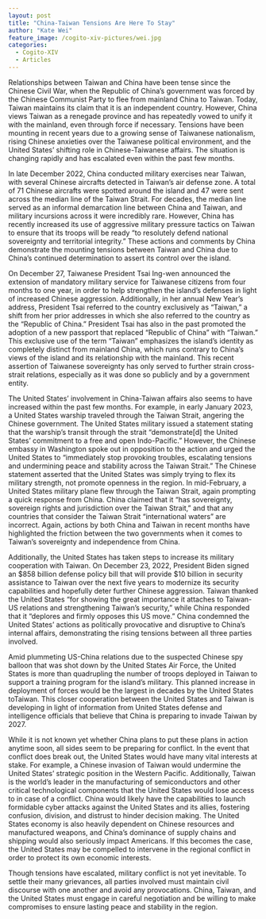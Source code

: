 ```yaml
---
layout: post
title: "China-Taiwan Tensions Are Here To Stay"
author: "Kate Wei"
feature_image: /cogito-xiv-pictures/wei.jpg
categories:
  - Cogito-XIV
  - Articles
---
```

Relationships between Taiwan and China have been tense since the Chinese Civil War, when the Republic of China’s government was forced by the Chinese Communist Party to flee from mainland China to Taiwan. Today, Taiwan maintains its claim that it is an independent country. However, China views Taiwan as a renegade province and has repeatedly vowed to unify it with the mainland, even through force if necessary. Tensions have been mounting in recent years due to a growing sense of Taiwanese nationalism, rising Chinese anxieties over the Taiwanese political environment, and the United States’ shifting role in Chinese-Taiwanese affairs. The situation is changing rapidly and has escalated even within the past few months. 

In late December 2022, China conducted military exercises near Taiwan, with several Chinese aircrafts detected in Taiwan’s air defense zone. A total of 71 Chinese aircrafts were spotted around the island and 47 were sent across the median line of the Taiwan Strait. For decades, the median line served as an informal demarcation line between China and Taiwan, and military incursions across it were incredibly rare. However, China has recently increased its use of aggressive military pressure tactics on Taiwan to ensure that its troops will be ready “to resolutely defend national sovereignty and territorial integrity.” These actions and comments by China demonstrate the mounting tensions between Taiwan and China due to China’s continued determination to assert its control over the island. 

On December 27, Taiwanese President Tsai Ing-wen announced the extension of mandatory military service for Taiwanese citizens from four months to one year, in order to help strengthen the island’s defenses in light of increased Chinese aggression. Additionally, in her annual New Year’s address, President Tsai referred to the country exclusively as “Taiwan,” a shift from her prior addresses in which she also referred to the country as the “Republic of China.” President Tsai has also in the past promoted the adoption of a new passport that replaced “Republic of China” with “Taiwan.” This exclusive use of the term “Taiwan” emphasizes the island’s identity as completely distinct from mainland China, which runs contrary to China’s views of the island and its relationship with the mainland. This recent assertion of Taiwanese sovereignty has only served to further strain cross-strait relations, especially as it was done so publicly and by a government entity.

The United States’ involvement in China-Taiwan affairs also seems to have increased within the past few months. For example, in early January 2023, a United States warship traveled through the Taiwan Strait, angering the Chinese government. The United States military issued a statement stating that the warship’s transit through the strait “demonstrate[d] the United States’ commitment to a free and open Indo-Pacific.” However, the Chinese embassy in Washington spoke out in opposition to the action and urged the United States to “immediately stop provoking troubles, escalating tensions and undermining peace and stability across the Taiwan Strait.” The Chinese statement asserted that the United States was simply trying to flex its military strength, not promote openness in the region. In mid-February, a United States military plane flew through the Taiwan Strait, again prompting a quick response from China. China claimed that it “has sovereignty, sovereign rights and jurisdiction over the Taiwan Strait,” and that any countries that consider the Taiwan Strait “international waters” are incorrect. Again, actions by both China and Taiwan in recent months have highlighted the friction between the two governments when it comes to Taiwan’s sovereignty and independence from China. 

Additionally, the United States has taken steps to increase its military cooperation with Taiwan. On December 23, 2022, President Biden signed an $858 billion defense policy bill that will provide $10 billion in security assistance to Taiwan over the next five years to modernize its security capabilities and hopefully deter further Chinese aggression. Taiwan thanked the United States “for showing the great importance it attaches to Taiwan-US relations and strengthening Taiwan’s security,” while China responded that it “deplores and firmly opposes this US move.” China condemned the United States’ actions as politically provocative and disruptive to China’s internal affairs, demonstrating the rising tensions between all three parties involved. 

Amid plummeting US-China relations due to the suspected Chinese spy balloon that was shot down by the United States Air Force, the United States is more than quadrupling the number of troops deployed in Taiwan to support a training program for the island’s military. This planned increase in deployment of forces would be the largest in decades by the United States toTaiwan. This closer cooperation between the United States and Taiwan is developing in light of information from United States defense and intelligence officials that believe that China is preparing to invade Taiwan by 2027. 

While it is not known yet whether China plans to put these plans in action anytime soon, all sides seem to be preparing for conflict. In the event that conflict does break out, the United States would have many vital interests at stake. For example, a Chinese invasion of Taiwan would undermine the United States’ strategic position in the Western Pacific. Additionally, Taiwan is the world’s leader in the manufacturing of semiconductors and other critical technological components that the United States would lose access to in case of a conflict. China would likely have the capabilities to launch formidable cyber attacks against the United States and its allies, fostering confusion, division, and distrust to hinder decision making. The United States economy is also heavily dependent on Chinese resources and manufactured weapons, and China’s dominance of supply chains and shipping would also seriously impact Americans. If this becomes the case, the United States may be compelled to intervene in the regional conflict in order to protect its own economic interests.

Though tensions have escalated, military conflict is not yet inevitable. To settle their many grievances, all parties involved must maintain civil discourse with one another and avoid any provocations. China, Taiwan, and the United States must engage in careful negotiation and be willing to make compromises to ensure lasting peace and stability in the region. 
